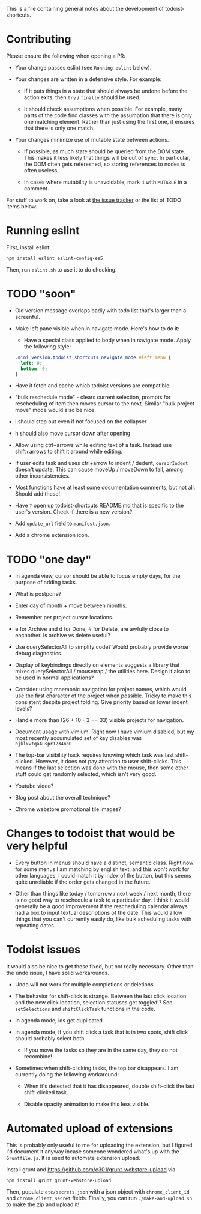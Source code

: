 This is a file containing general notes about the development of
todoist-shortcuts.

# Contributing

Please ensure the following when opening a PR:

* Your change passes eslint (see `Running eslint` below).

* Your changes are written in a defensive style.  For example:

  - If it puts things in a state that should always be undone before the
action exits, then `try` / `finally` should be used.

  - It should check assumptions when possible.  For example, many parts of the
code find classes with the assumption that there is only one matching
element.  Rather than just using the first one, it ensures that there is
only one match.

* Your changes minimize use of mutable state between actions.

  - If possible, as much state should be queried from the DOM state.  This
makes it less likely that things will be out of sync.  In particular, the DOM
often gets refereshed, so storing references to nodes is often useless.

  - In cases where mutability is unavoidable, mark it with `MUTABLE` in a
comment.

For stuff to work on, take a look at [the issue
tracker](https://github.com/mgsloan/todoist-shortcuts/issues) or the list of
TODO items below.

# Running eslint

First, install eslint:

```
npm install eslint eslint-config-es5
```

Then, run `eslint.sh` to use it to do checking.

# TODO "soon"

* Old version message overlaps badly with todo list that's larger than a screenful.

* Make left pane visible when in navigate mode.  Here's how to do it:

  - Have a special class applied to body when in navigate mode.  Apply the
    following style:

  ```css
  .mini_version.todoist_shortcuts_navigate_mode #left_menu {
    left: 0;
    bottom: 0;
  }
  ```

* Have it fetch and cache which todoist versions are compatible.

* "bulk reschedule mode" - clears current selection, prompts for
rescheduling of item then moves cursor to the next.  Similar "bulk project
move" mode would also be nice.

* l should step out even if not focused on the collapser

* h should also move cursor down after opening

* Allow using ctrl+arrows while editing text of a task. Instead use
  shift+arrows to shift it around while editing.

* If user edits task and uses ctrl+arrow to indent / dedent, `cursorIndent`
doesn't update.  This can cause moveUp / moveDown to fail, among other
inconsistencies.

* Most functions have at least some documentation comments, but not all.
Should add these!

* Have `?` open up todoist-shortcuts README.md that is specific to the user's
  version.  Check if there is a new version?

* Add `update_url` field to `manifest.json`.

* Add a chrome extension icon.

# TODO "one day"

* In agenda view, cursor should be able to focus empty days, for the purpose
of adding tasks.

* What is postpone?

* Enter day of month + move between months.

* Remember per project cursor locations.

* e for Archive and d for Done, # for Delete, are awfully close to
eachother.  Is archive vs delete useful?

* Use querySelectorAll to simplify code?  Would probably provide worse debug
diagnostics.

* Display of keybindings directly on elements suggests a library that mixes
querySelectorAll / mousetrap / the utilities here.  Design it also to be used
in normal applications?

* Consider using mnemonic navigation for project names, which would use the
first character of the project when possible.  Tricky to make this consistent
despite project folding.  Give priority based on lower indent levels?

* Handle more than (26 + 10 - 3 == 33) visible projects for navigation.

* Document usage with vimium.  Right now I have vimium disabled, but my most
recently accumulated set of key disables was `hjklxvtqaAuspr1234noO`

* The top-bar visibility hack requires knowing which task was last shift-
clicked.  However, it does not pay attention to user shift-clicks.  This means
if the last selection was done with the mouse, then some other stuff could get
randomly selected, which isn't very good.

* Youtube video?

* Blog post about the overall technique?

* Chrome webstore promotional tile images?

# Changes to todoist that would be very helpful

* Every button in menus should have a distinct, semantic class.  Right now for
some menus I am matching by english text, and this won't work for other
languages.  I could match it by index of the button, but this seems quite
unreliable if the order gets changed in the future.

* Other than things like today / tomorrow / next week / next month, there is
no good way to reschedule a task to a particular day.  I think it would
generally be a good improvement if the rescheduling calendar always had a
box to input textual descriptions of the date.  This would allow things that
you can't currently easily do, like bulk scheduling tasks with repeating
dates.

# Todoist issues

It would also be nice to get these fixed, but not really necessary.  Other
than the undo issue, I have solid workarounds.

* Undo will not work for multiple completions or deletions

* The behavior for shift-click is strange.  Between the last click location
and the new click location, selection statuses get toggled!?  See
`setSelections` and `shiftClickTask` functions in the code.

* In agenda mode, ids get duplicated

* In agenda mode, if you shift click a task that is in two spots, shift click
  should probably select both.

  - If you move the tasks so they are in the same day, they do not recombine!

* Sometimes when shift-clicking tasks, the top bar disappears.  I am currently
  doing the following workaround:

  - When it's detected that it has disappeared, double shift-click the last
    shift-clicked task.

  - Disable opacity animation to make this less visible.

# Automated upload of extensions

This is probably only useful to me for uploading the extension, but I figured
I'd document it anyway incase someone wondered what's up with the
`Gruntfile.js`.  It is used to automate extension upload.

Install grunt and https://github.com/c301/grunt-webstore-upload via

```
npm install grunt grunt-webstore-upload
```

Then, populate `etc/secrets.json` with a json object with `chrome_client_id` and
`chrome_client_secret` fields. Finally, you can run `./make-and-upload.sh` to
make the zip and upload it!
